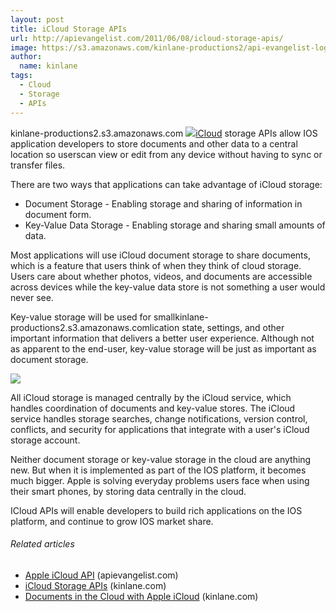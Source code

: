 ```yaml
---
layout: post
title: iCloud Storage APIs
url: http://apievangelist.com/2011/06/08/icloud-storage-apis/
image: https://s3.amazonaws.com/kinlane-productions2/api-evangelist-logos/api-evangelist-butterfly-vertical.png
author:
  name: kinlane
tags:
  - Cloud
  - Storage
  - APIs
---
```

kinlane-productions2.s3.amazonaws.com ![](http://kinlane-productions.s3.amazonaws.com/apple/iCloud-Steel.jpg)[iCloud](http://www.apple.com/icloud/ "iCloud") storage APIs allow IOS application developers to store documents and other data to a central location so userscan view or edit from any device without having to sync or transfer files.

There are two ways that applications can take advantage of iCloud storage:

*   Document Storage - Enabling storage and sharing of information in document form.
*   Key-Value Data Storage - Enabling storage and sharing small amounts of data.

Most applications will use iCloud document storage to share documents, which is a feature that users think of when they think of cloud storage. Users care about whether photos, videos, and documents are accessible across devices while the key-value data store is not something a user would never see.

Key-value storage will be used for smallkinlane-productions2.s3.amazonaws.comlication state, settings, and other important information that delivers a better user experience. Although not as apparent to the end-user, key-value storage will be just as important as document storage.

![](http://kinlane-productions.s3.amazonaws.com/apple/iCloud-Storage-APIs.png)

All iCloud storage is managed centrally by the iCloud service, which handles coordination of documents and key-value stores. The iCloud service handles storage searches, change notifications, version control, conflicts, and security for applications that integrate with a user's iCloud storage account.

Neither document storage or key-value storage in the cloud are anything new. But when it is implemented as part of the IOS platform, it becomes much bigger. Apple is solving everyday problems users face when using their smart phones, by storing data centrally in the cloud.

ICloud APIs will enable developers to build rich applications on the IOS platform, and continue to grow IOS market share.

###### Related articles

*   [Apple iCloud API](http://apievangelist.com/2011/06/06/apple-icloud-api/) (apievangelist.com)
*   [iCloud Storage APIs](http://www.kinlane.com/2011/06/icloud-storage-apis/) (kinlane.com)
*   [Documents in the Cloud with Apple iCloud](http://www.kinlane.com/2011/06/documents-in-the-cloud-with-apple-icloud/) (kinlane.com)